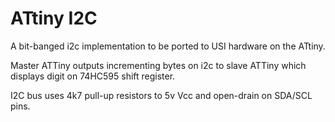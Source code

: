 ATtiny I2C
==========

A bit-banged i2c implementation to be ported to USI hardware on the ATtiny.

Master ATTiny outputs incrementing bytes on i2c to slave ATTiny which displays digit on 74HC595 shift register.

I2C bus uses 4k7 pull-up resistors to 5v Vcc and open-drain on SDA/SCL pins.
